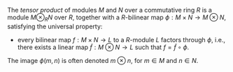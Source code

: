 The *tensor product* of modules $M$ and $N$ over a commutative ring $R$ is a module $M \otimes_{R} N$ over $R$, together with a $R$-bilinear map $\phi: M \times N \to M \otimes N$, satisfying the universal property:

- every bilinear map $f: M \times N \to L$ to a $R$-module $L$ factors through $\phi$, i.e., there exists a linear map $\tilde{f}: M \otimes N \to L$ such that $f = \tilde{f} \circ \phi$.

The image $\phi(m, n)$ is often denoted $m \otimes n$, for $m \in M$ and $n \in N$.

